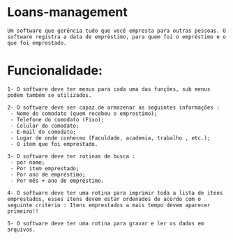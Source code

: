 # Loans-management

	Um software que gerência tudo que você empresta para outras pessoas. O software registra a data de empréstimo, para quem foi o empréstimo e o que foi emprestado.

# Funcionalidade:

	1- O software deve ter menus para cada uma das funções, sub menus podem também se utilizados.

	2- O software deve ser capaz de armazenar as seguintes informações :
	 - Nome do comodato (quem recebeu o emprestimo);
	 - Telefone do comodato (Fixo);
	 - Celular do comodato;
	 - E-mail do comodato;
	 - Lugar de onde conheceu (Faculdade, academia, trabalho , etc.);
	 - O item que foi emprestado.

	3- O software deve ter rotinas de busca :
	 - por nome;
	 - Por item emprestado;
	 - Por ano de empréstimo;
	 - Por mês + ano de empréstimo.

	4- O software deve ter uma rotina para imprimir toda a lista de itens emprestados, esses itens devem estar ordenados de acordo com o seguinte critério : Itens emprestados a mais tempo devem aparecer primeiro!!

	5- O software deve ter uma rotina para gravar e ler os dados em arquivos.